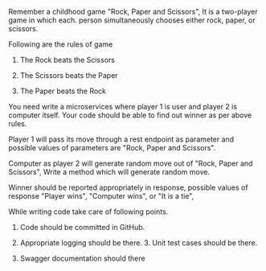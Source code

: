 Remember a childhood game "Rock, Paper and Scissors", It is a two-player game in which each. person simultaneously chooses either rock, paper, or scissors.

Following are the rules of game

1. The Rock beats the Scissors

2. The Scissors beats the Paper

3. The Paper beats the Rock

You need write a microservices where player 1 is user and player 2 is computer itself. Your code should be able to find out winner as per above rules.

Player 1 will pass its move through a rest endpoint as parameter and possible values of parameters are "Rock, Paper and Scissors".

Computer as player 2 will generate random move out of "Rock, Paper and Scissors", Write a method which will generate random move.

Winner should be reported appropriately in response, possible values of response "Player wins", "Computer wins", or "It is a tie",

While writing code take care of following points.

1. Code should be committed in GitHub.

2. Appropriate logging should be there. 3. Unit test cases should be there.

4. Swagger documentation should there

